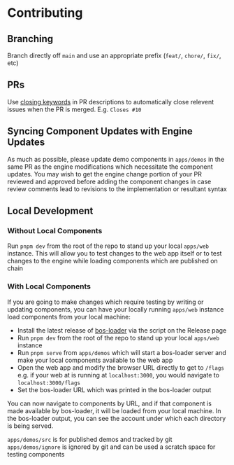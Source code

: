 # Contributing

## Branching

Branch directly off `main` and use an appropriate prefix (`feat/`, `chore/`, `fix/`, etc)

## PRs

Use [closing keywords](https://docs.github.com/en/issues/tracking-your-work-with-issues/linking-a-pull-request-to-an-issue#linking-a-pull-request-to-an-issue-using-a-keyword) in PR descriptions to automatically close relevent issues when the PR is merged. E.g. `Closes #10`

## Syncing Component Updates with Engine Updates

As much as possible, please update demo components in `apps/demos` in the same PR as the engine modifications which necessitate the component updates. You may wish to get the engine change portion of your PR reviewed and approved before adding the component changes in case review comments lead to revisions to the implementation or resultant syntax

## Local Development

### Without Local Components

Run `pnpm dev` from the root of the repo to stand up your local `apps/web` instance. This will allow you to test changes to the web app itself or to test changes to the engine while loading components which are published on chain

### With Local Components

If you are going to make changes which require testing by writing or updating components, you can have your locally running `apps/web` instance load components from your local machine:
- Install the latest release of [bos-loader](https://github.com/near/bos-loader) via the script on the Release page
- Run `pnpm dev` from the root of the repo to stand up your local `apps/web` instance
- Run `pnpm serve` from `apps/demos` which will start a bos-loader server and make your local components available to the web app
- Open the web app and modify the browser URL directly to get to `/flags`  
  e.g. if your web at is running at `localhost:3000`, you would navigate to `localhost:3000/flags`
- Set the bos-loader URL which was printed in the bos-loader output

You can now navigate to components by URL, and if that component is made available by bos-loader, it will be loaded from your local machine. In the bos-loader output, you can see the account under which each directory is being served.

`apps/demos/src` is for published demos and tracked by git  
`apps/demos/ignore` is ignored by git and can be used a scratch space for testing components